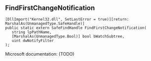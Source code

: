 ## FindFirstChangeNotification

```
[DllImport("Kernel32.dll", SetLastError = true)][return: MarshalAs(UnmanagedType.SafeHandle)]
public static extern SafeFindHandle FindFirstChangeNotification(
   string lpPathName,
   [MarshalAs(UnmanagedType.Bool)] bool bWatchSubtree,
   uint dwNotifyFilter
);
```

Microsoft documentation: (TODO)
